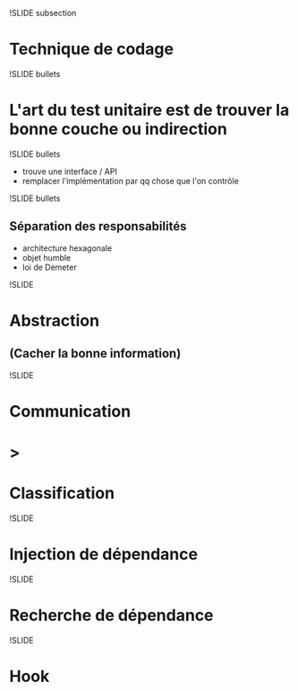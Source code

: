 !SLIDE subsection

# Technique de codage

!SLIDE bullets

# L&#39;art du test unitaire est de trouver la bonne couche ou indirection

!SLIDE bullets 
* trouve une interface / API
* remplacer l&#39;implémentation par qq chose que l&#39;on contrôle

!SLIDE bullets

## Séparation des responsabilités
* architecture hexagonale
* objet humble
* loi de Demeter

!SLIDE

# Abstraction
## (Cacher la bonne information)

!SLIDE

# Communication
# >
# Classification

!SLIDE

# Injection de dépendance

!SLIDE

# Recherche de dépendance

!SLIDE

# Hook
